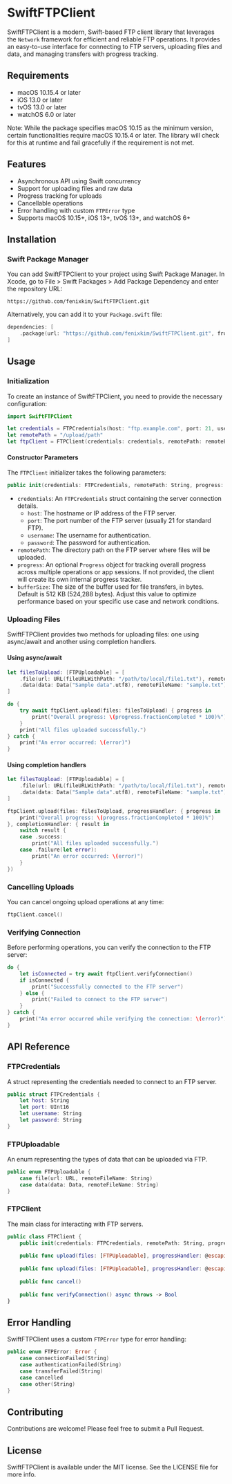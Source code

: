 # SwiftFTPClient

SwiftFTPClient is a modern, Swift-based FTP client library that leverages the `Network` framework for efficient and reliable FTP operations. It provides an easy-to-use interface for connecting to FTP servers, uploading files and data, and managing transfers with progress tracking.

## Requirements

- macOS 10.15.4 or later
- iOS 13.0 or later
- tvOS 13.0 or later
- watchOS 6.0 or later

Note: While the package specifies macOS 10.15 as the minimum version, certain functionalities require macOS 10.15.4 or later. The library will check for this at runtime and fail gracefully if the requirement is not met.

## Features

- Asynchronous API using Swift concurrency
- Support for uploading files and raw data
- Progress tracking for uploads
- Cancellable operations
- Error handling with custom `FTPError` type
- Supports macOS 10.15+, iOS 13+, tvOS 13+, and watchOS 6+

## Installation

### Swift Package Manager

You can add SwiftFTPClient to your project using Swift Package Manager. In Xcode, go to File > Swift Packages > Add Package Dependency and enter the repository URL:

```
https://github.com/fenixkim/SwiftFTPClient.git
```

Alternatively, you can add it to your `Package.swift` file:

```swift
dependencies: [
    .package(url: "https://github.com/fenixkim/SwiftFTPClient.git", from: "1.0.0")
]
```

## Usage

### Initialization

To create an instance of SwiftFTPClient, you need to provide the necessary configuration:

```swift
import SwiftFTPClient

let credentials = FTPCredentials(host: "ftp.example.com", port: 21, username: "user", password: "pass")
let remotePath = "/upload/path"
let ftpClient = FTPClient(credentials: credentials, remotePath: remotePath)
```

#### Constructor Parameters

The `FTPClient` initializer takes the following parameters:

```swift
public init(credentials: FTPCredentials, remotePath: String, progress: Progress? = nil, bufferSize: Int = 512 * 1024)
```

- `credentials`: An `FTPCredentials` struct containing the server connection details.
  - `host`: The hostname or IP address of the FTP server.
  - `port`: The port number of the FTP server (usually 21 for standard FTP).
  - `username`: The username for authentication.
  - `password`: The password for authentication.
- `remotePath`: The directory path on the FTP server where files will be uploaded.
- `progress`: An optional `Progress` object for tracking overall progress across multiple operations or app sessions. If not provided, the client will create its own internal progress tracker.
- `bufferSize`: The size of the buffer used for file transfers, in bytes. Default is 512 KB (524,288 bytes). Adjust this value to optimize performance based on your specific use case and network conditions.

### Uploading Files

SwiftFTPClient provides two methods for uploading files: one using async/await and another using completion handlers.

#### Using async/await

```swift
let filesToUpload: [FTPUploadable] = [
    .file(url: URL(fileURLWithPath: "/path/to/local/file1.txt"), remoteFileName: "file1.txt"),
    .data(data: Data("Sample data".utf8), remoteFileName: "sample.txt")
]

do {
    try await ftpClient.upload(files: filesToUpload) { progress in
        print("Overall progress: \(progress.fractionCompleted * 100)%")
    }
    print("All files uploaded successfully.")
} catch {
    print("An error occurred: \(error)")
}
```

#### Using completion handlers

```swift
let filesToUpload: [FTPUploadable] = [
    .file(url: URL(fileURLWithPath: "/path/to/local/file1.txt"), remoteFileName: "file1.txt"),
    .data(data: Data("Sample data".utf8), remoteFileName: "sample.txt")
]

ftpClient.upload(files: filesToUpload, progressHandler: { progress in
    print("Overall progress: \(progress.fractionCompleted * 100)%")
}, completionHandler: { result in
    switch result {
    case .success:
        print("All files uploaded successfully.")
    case .failure(let error):
        print("An error occurred: \(error)")
    }
})
```

### Cancelling Uploads

You can cancel ongoing upload operations at any time:

```swift
ftpClient.cancel()
```

### Verifying Connection

Before performing operations, you can verify the connection to the FTP server:

```swift
do {
    let isConnected = try await ftpClient.verifyConnection()
    if isConnected {
        print("Successfully connected to the FTP server")
    } else {
        print("Failed to connect to the FTP server")
    }
} catch {
    print("An error occurred while verifying the connection: \(error)")
}
```

## API Reference

### FTPCredentials

A struct representing the credentials needed to connect to an FTP server.

```swift
public struct FTPCredentials {
    let host: String
    let port: UInt16
    let username: String
    let password: String
}
```

### FTPUploadable

An enum representing the types of data that can be uploaded via FTP.

```swift
public enum FTPUploadable {
    case file(url: URL, remoteFileName: String)
    case data(data: Data, remoteFileName: String)
}
```

### FTPClient

The main class for interacting with FTP servers.

```swift
public class FTPClient {
    public init(credentials: FTPCredentials, remotePath: String, progress: Progress? = nil, bufferSize: Int = 512 * 1024)
    
    public func upload(files: [FTPUploadable], progressHandler: @escaping (Progress) -> Void) async throws
    
    public func upload(files: [FTPUploadable], progressHandler: @escaping (Progress) -> Void, completionHandler: @escaping (Result<Void, FTPError>) -> Void)
    
    public func cancel()
    
    public func verifyConnection() async throws -> Bool
}
```

## Error Handling

SwiftFTPClient uses a custom `FTPError` type for error handling:

```swift
public enum FTPError: Error {
    case connectionFailed(String)
    case authenticationFailed(String)
    case transferFailed(String)
    case cancelled
    case other(String)
}
```

## Contributing

Contributions are welcome! Please feel free to submit a Pull Request.

## License

SwiftFTPClient is available under the MIT license. See the LICENSE file for more info.

